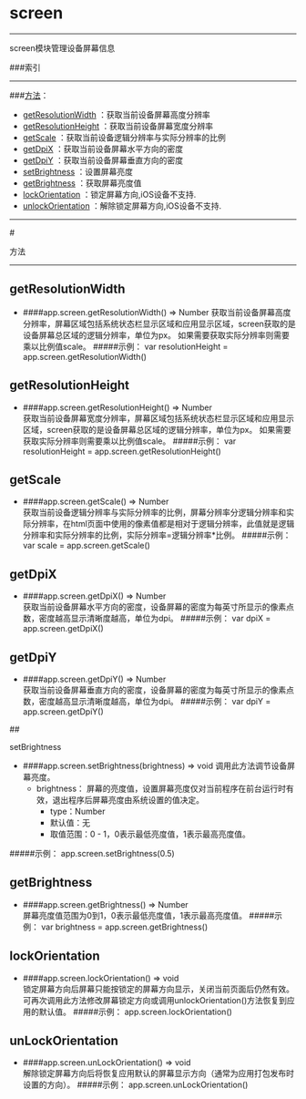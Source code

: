 # screen
***
screen模块管理设备屏幕信息


###索引
***
###[方法](#方法)：

*	[getResolutionWidth](#getResolutionWidth) ：获取当前设备屏幕高度分辨率
*	[getResolutionHeight](#getResolutionHeight) ：获取当前设备屏幕宽度分辨率
*	[getScale](#getScale) ：获取当前设备逻辑分辨率与实际分辨率的比例
*	[getDpiX](#getDpiX) ：获取当前设备屏幕水平方向的密度
*	[getDpiY](#getDpiY) ：获取当前设备屏幕垂直方向的密度
*	[setBrightness](#setBrightness) ：设置屏幕亮度
*	[getBrightness](#getBrightness) ：获取屏幕亮度值
*	[lockOrientation](#lockOrientation) ：锁定屏幕方向,iOS设备不支持.
*	[unlockOrientation](#unlockOrientation) ：解除锁定屏幕方向,iOS设备不支持.

***
#<div id="方法">方法</div>
***

## <div id="getResolutionWidth">getResolutionWidth</div>
-	####app.screen.getResolutionWidth()   ⇒ Number 
		获取当前设备屏幕高度分辨率，屏幕区域包括系统状态栏显示区域和应用显示区域，screen获取的是设备屏幕总区域的逻辑分辨率，单位为px。 如果需要获取实际分辨率则需要乘以比例值scale。
#####示例：
	var resolutionHeight = app.screen.getResolutionWidth()

## <div id="getResolutionHeight">getResolutionHeight</div>
-	####app.screen.getResolutionHeight()   ⇒ Number  
		获取当前设备屏幕宽度分辨率，屏幕区域包括系统状态栏显示区域和应用显示区域，screen获取的是设备屏幕总区域的逻辑分辨率，单位为px。 如果需要获取实际分辨率则需要乘以比例值scale。
#####示例：
	var resolutionHeight = app.screen.getResolutionHeight()

## <div id="getScale">getScale</div>
-	####app.screen.getScale()   ⇒ Number  
		获取当前设备逻辑分辨率与实际分辨率的比例，屏幕分辨率分逻辑分辨率和实际分辨率，在html页面中使用的像素值都是相对于逻辑分辨率，此值就是逻辑分辨率和实际分辨率的比例，实际分辨率=逻辑分辨率*比例。
#####示例：
	var scale = app.screen.getScale()

## <div id="getDpiX">getDpiX</div>
-	####app.screen.getDpiX()   ⇒ Number  
		获取当前设备屏幕水平方向的密度，设备屏幕的密度为每英寸所显示的像素点数，密度越高显示清晰度越高，单位为dpi。
#####示例：
	var dpiX = app.screen.getDpiX()

## <div id="getDpiY">getDpiY</div>
-	####app.screen.getDpiY()   ⇒ Number  
		获取当前设备屏幕垂直方向的密度，设备屏幕的密度为每英寸所显示的像素点数，密度越高显示清晰度越高，单位为dpi。
#####示例：
	var dpiY = app.screen.getDpiY()

##<div id="setBrightness">setBrightness</div>

-	####app.screen.setBrightness(brightness)   ⇒ void
		调用此方法调节设备屏幕亮度。
	-	brightness： 屏幕的亮度值，设置屏幕亮度仅对当前程序在前台运行时有效，退出程序后屏幕亮度由系统设置的值决定。
		-	type：Number 
		-	默认值：无
		-	取值范围：0 - 1，0表示最低亮度值，1表示最高亮度值。

#####示例：
	app.screen.setBrightness(0.5)

## <div id="getBrightness">getBrightness</div>
-	####app.screen.getBrightness()   ⇒ Number  
		屏幕亮度值范围为0到1，0表示最低亮度值，1表示最高亮度值。
#####示例：
	var brightness  = app.screen.getBrightness()

## <div id="lockOrientation">lockOrientation</div>
-	####app.screen.lockOrientation()   ⇒ void  
		锁定屏幕方向后屏幕只能按锁定的屏幕方向显示，关闭当前页面后仍然有效。 可再次调用此方法修改屏幕锁定方向或调用unlockOrientation()方法恢复到应用的默认值。
#####示例：
	app.screen.lockOrientation()

## <div id="unLockOrientation">unLockOrientation</div>
-	####app.screen.unLockOrientation()   ⇒ void  
		解除锁定屏幕方向后将恢复应用默认的屏幕显示方向（通常为应用打包发布时设置的方向）。
#####示例：
	app.screen.unLockOrientation()
